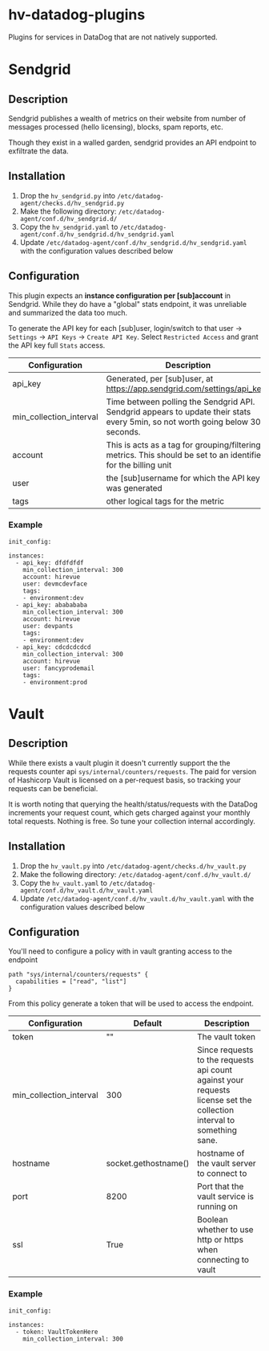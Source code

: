 # hv-datadog-plugins
Plugins for services in DataDog that are not natively supported.

# Sendgrid
## Description
Sendgrid publishes a wealth of metrics on their website from number of messages processed (hello licensing), blocks, spam reports, etc.  

Though they exist in a walled garden, sendgrid provides an API endpoint to exfiltrate the data. 

## Installation
 1. Drop the `hv_sendgrid.py` into `/etc/datadog-agent/checks.d/hv_sendgrid.py`
 1. Make the following directory: `/etc/datadog-agent/conf.d/hv_sendgrid.d/`
 1. Copy the `hv_sendgrid.yaml` to `/etc/datadog-agent/conf.d/hv_sendgrid.d/hv_sendgrid.yaml`
 1. Update `/etc/datadog-agent/conf.d/hv_sendgrid.d/hv_sendgrid.yaml` with the configuration values described below

## Configuration
This plugin expects an **instance configuration per [sub]account** in Sendgrid.  While they do have a "global" stats endpoint, it was unreliable and summarized the data too much.

To generate the API key for each [sub]user, login/switch to that user -> `Settings` -> `API Keys` -> `Create API Key`.  Select `Restricted Access` and grant the API key full `Stats` access.

| Configuration | Description |
|---------------|-------------|
| api_key | Generated, per [sub]user, at https://app.sendgrid.com/settings/api_keys |
| min_collection_interval | Time between polling the Sendgrid API.  Sendgrid appears to update their stats every 5min, so not worth going below 300 seconds. |
| account | This is acts as a tag for grouping/filtering metrics.  This should be set to an identifier for the billing unit |
| user | the [sub]username for which the API key was generated |
| tags | other logical tags for the metric |

### Example
```
init_config:

instances:
  - api_key: dfdfdfdf
    min_collection_interval: 300
    account: hirevue
    user: devmcdevface
    tags:
    - environment:dev
  - api_key: ababababa
    min_collection_interval: 300
    account: hirevue
    user: devpants
    tags:
    - environment:dev
  - api_key: cdcdcdcdcd
    min_collection_interval: 300
    account: hirevue
    user: fancyprodemail
    tags:
    - environment:prod
```

# Vault
## Description
While there exists a vault plugin it doesn't currently support the the requests counter api `sys/internal/counters/requests`.  The paid for version of Hashicorp Vault is licensed on a per-request basis, so tracking your requests can be beneficial.

It is worth noting that querying the health/status/requests with the DataDog increments your request count, which gets charged against your monthly total requests. Nothing is free.  So tune your collection internal accordingly.

## Installation
 1. Drop the `hv_vault.py` into `/etc/datadog-agent/checks.d/hv_vault.py`
 1. Make the following directory: `/etc/datadog-agent/conf.d/hv_vault.d/`
 1. Copy the `hv_vault.yaml` to `/etc/datadog-agent/conf.d/hv_vault.d/hv_vault.yaml`
 1. Update `/etc/datadog-agent/conf.d/hv_vault.d/hv_vault.yaml` with the configuration values described below

## Configuration

You'll need to configure a policy with in vault granting access to the endpoint
```
path "sys/internal/counters/requests" {
  capabilities = ["read", "list"]
}
```
From this policy generate a token that will be used to access the endpoint.


| Configuration | Default | Description |
|---------------|---------|-------------|
| token | "" | The vault token |
| min_collection_interval | 300 | Since requests to the requests api count against your requests license set the collection interval to something sane. |
| hostname | socket.gethostname() | hostname of the vault server to connect to |
| port | 8200 | Port that the vault service is running on | 
| ssl | True | Boolean whether to use http or https when connecting to vault |

### Example
```
init_config:

instances:
  - token: VaultTokenHere
    min_collection_interval: 300
```
